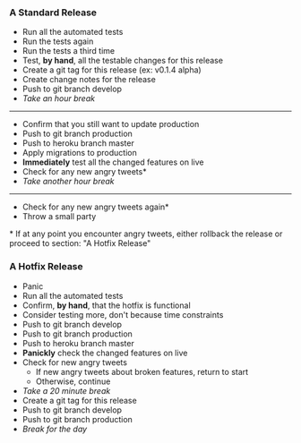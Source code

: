 ### A Standard Release

* Run all the automated tests
* Run the tests again
* Run the tests a third time
* Test, **by hand**, all the testable changes for this release
* Create a git tag for this release (ex: v0.1.4 alpha)
* Create change notes for the release
* Push to git branch develop
* *Take an hour break*

---

* Confirm that you still want to update production
* Push to git branch production
* Push to heroku branch master
* Apply migrations to production
* **Immediately** test all the changed features on live
* Check for any new angry tweets*
* *Take another hour break*

---

* Check for any new angry tweets again*
* Throw a small party

\* If at any point you encounter angry tweets, either rollback the release or proceed to section: "A Hotfix Release"

### A Hotfix Release

* Panic
* Run all the automated tests
* Confirm, **by hand**, that the hotfix is functional
* Consider testing more, don't because time constraints
* Push to git branch develop
* Push to git branch production
* Push to heroku branch master
* **Panickly** check the changed features on live
* Check for new angry tweets
    * If new angry tweets about broken features, return to start
    * Otherwise, continue
* *Take a 20 minute break*
* Create a git tag for this release
* Push to git branch develop
* Push to git branch production
* *Break for the day*